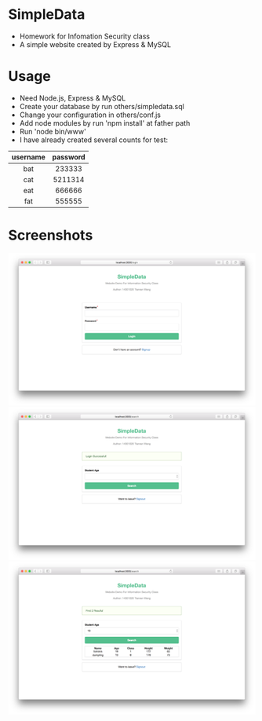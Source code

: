 # SimpleData
- Homework for Infomation Security class
- A simple website created by Express & MySQL

# Usage
- Need Node.js, Express & MySQL
- Create your database by run others/simpledata.sql
- Change your configuration in others/conf.js
- Add node modules by run 'npm install' at father path
- Run 'node bin/www'
- I have already created several counts for test:

username | password
:-------:|:-------:
bat      | 233333  
cat      | 5211314  
eat      | 666666 
fat      | 555555

# Screenshots
![](https://github.com/BIOTONIC/SimpleData/blob/master/screenShots/login.png)
![](https://github.com/BIOTONIC/SimpleData/blob/master/screenShots/alreadyLogin.png)
![](https://github.com/BIOTONIC/SimpleData/blob/master/screenShots/searchResults.png)
